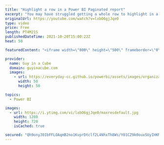 ```yaml
---
title: "Highlight a row in a Power BI Paginated report"
excerpt: "You may have struggled getting a whole row to highlight in a Power BI report. Patrick shows you how you could do this with a Paginated report easily.  Paginated Samples: https://github.com/microsoft/Reporting-Services  📢 Become a member: https://guyinacu.be/membership \r \r *******************\r \r Want"
originalUrl: https://youtube.com/watch?v=lxbO6gjJqe0
type: video
price: Free
length: PT4M21S
publishedDateTime: 2021-10-20T15:00:22Z
heat: 50

featuredContent: "<iframe width=\"800\" height=\"500\" frameborder=\"0\" src=\"https://www.youtube.com/embed/lxbO6gjJqe0\" allow=\"accelerometer; autoplay; encrypted-media; gyroscope; picture-in-picture\" allowfullscreen></iframe>"

provider:
  name: Guy in a Cube
  domain: guyinacube.com
  images:
    - url: https://everyday-cc.github.io/powerbi/assets/images/organizations/guyinacube.com-50x50.jpg
      width: 50
      height: 50

topics:
  - Power BI

images:
  - url: https://i.ytimg.com/vi/lxbO6gjJqe0/maxresdefault.jpg
    width: 1280
    height: 720
    isCached: true

secured: "Qh9onyJ0IbFFLOAqmB2no1KvprDtclf2L4NhxTh8Ws/Y01CZ9k0ouxSUyIHKM/ymBvoCfT7HMVPxqlEJmbr91dkXGgGvujA7i3VmfcehR9LWourgIX4CQyeTKFwvhvd+gCbpJKLuAPZ2yHgET2xC2edFlduVWY4nhcdt35isYuZ6LiR4qo/krrfCGbzSVAD/2qxTELyEtXYzK9unEZ4/3w4+oTZYDgBYPT21B7xSQQlWAyhuJuRPPZr6wYznILIkSRda7Q6e6DvQY4ieje3bqfWINrL2QFIUJ5AV/FuFqqT9F2fE/uYPcxFy77lGP59HHc1WUFQlqUxxYUsI3P5ENG0YPMKUt6FA+fRlSE2KwtCVItphrvukqqbeX39uatOTEBghOHGswphQWiezdn0ZZu8iQyvKX5pJaP7C178VBhQ=;sR3GQOjo2QyGlXFC2tH9yg=="
---
```


